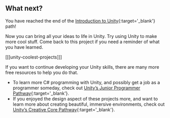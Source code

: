 ## What next?

You have reached the end of the [Introduction to Unity](https://projects.raspberrypi.org/en/pathways/unity-intro){:target='_blank'} path!

Now you can bring all your ideas to life in Unity. Try using Unity to make more cool stuff. Come back to this project if you need a reminder of what you have learned.

[[[unity-coolest-projects]]]

If you want to continue developing your Unity skills, there are many more free resources to help you do that. 

+ To learn more C# programming with Unity, and possibly get a job as a programmer someday, check out [Unity’s Junior Programmer Pathway](https://learn.unity.com/pathway/junior-programmer){:target='_blank'}. 
+ If you enjoyed the design aspect of these projects more, and want to learn more about creating beautiful, immersive environments, check out [Unity’s Creative Core Pathway](https://learn.unity.com/pathway/creative-core){:target='_blank'}.
